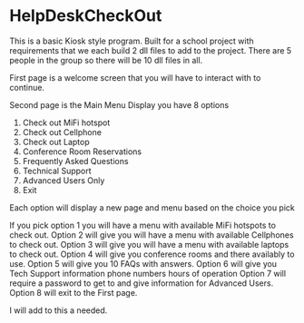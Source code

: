 # HelpDeskCheckOut

This is a basic Kiosk style program. Built for a school project with requirements that we each build 2 dll files to add to the project.
There are 5 people in the group so there will be 10 dll files in all. 

First page is a welcome screen that you will have to interact with to continue.

Second page is the Main Menu Display you have 8 options 
1.	Check out MiFi hotspot
2.	Check out Cellphone 
3.	Check out Laptop
4.	Conference Room Reservations 
5.	Frequently Asked Questions
6.	Technical Support
7.	Advanced Users Only
8.	Exit

Each option will display a new page and menu based on the choice you pick

If you pick option 1 you will have a menu with available MiFi hotspots to check out. 
Option 2 will give you will have a menu with available Cellphones to check out.
Option 3 will give you will have a menu with available laptops to check out.
Option 4 will give you conference rooms and there availably to use.
Option 5 will give you 10 FAQs with answers.
Option 6 will give you Tech Support information phone numbers hours of operation
Option 7 will require a password to get to and give information for Advanced Users.
Option 8 will exit to the First page.

I will add to this a needed.
